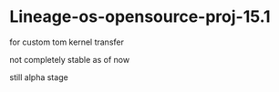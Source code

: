 # Lineage-os-opensource-proj-15.1
for custom tom kernel transfer

not completely stable as of now

still alpha stage
